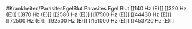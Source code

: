 #Krankheiten/ParasitesEgelBlut
Parasites Egel Blut
[[140 Hz (E)]]
[[320 Hz (E)]]
[[870 Hz (E)]]
[[2580 Hz (E)]]
[[17500 Hz (E)]]
[[44430 Hz (E)]]
[[72500 Hz (E)]]
[[92500 Hz (E)]]
[[151000 Hz (E)]]
[[453720 Hz (E)]]